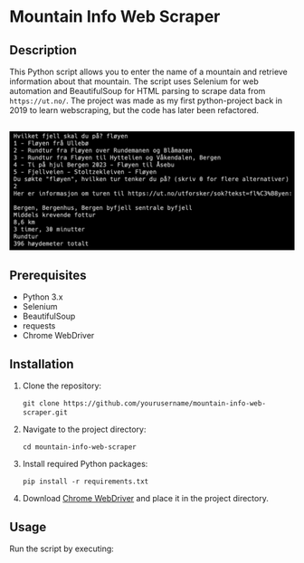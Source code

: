 # Mountain Info Web Scraper

## Description
This Python script allows you to enter the name of a mountain and retrieve information about that mountain. The script uses Selenium for web automation and BeautifulSoup for HTML parsing to scrape data from `https://ut.no/`. The project was made as my first python-project back in 2019 to learn webscraping, but the code has later been refactored.

##
![Showing the app](./img/image.png)


## Prerequisites
- Python 3.x
- Selenium
- BeautifulSoup
- requests
- Chrome WebDriver

## Installation

1. Clone the repository:
    ```
    git clone https://github.com/yourusername/mountain-info-web-scraper.git
    ```
    
2. Navigate to the project directory:
    ```
    cd mountain-info-web-scraper
    ```
    
3. Install required Python packages:
    ```
    pip install -r requirements.txt
    ```
    
4. Download [Chrome WebDriver](https://sites.google.com/a/chromium.org/chromedriver/) and place it in the project directory.

## Usage

Run the script by executing:
